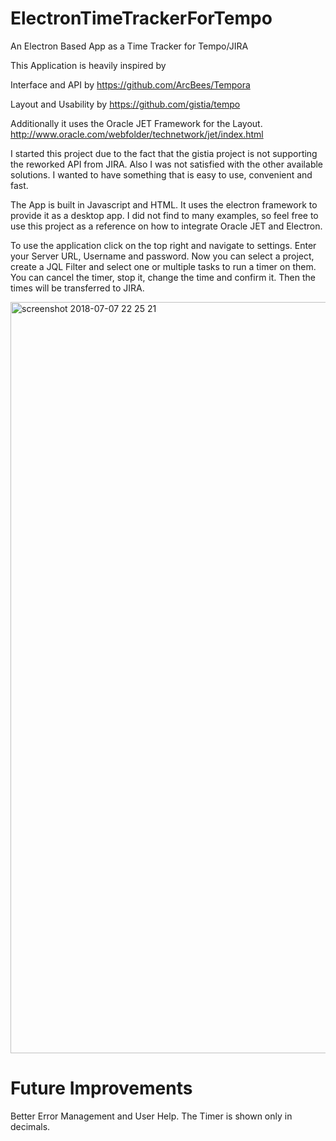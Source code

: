 # ElectronTimeTrackerForTempo
An Electron Based App as a Time Tracker for Tempo/JIRA


This Application is heavily inspired by 

Interface and API by
https://github.com/ArcBees/Tempora

Layout and Usability by
https://github.com/gistia/tempo

Additionally it uses the Oracle JET Framework for the Layout.
http://www.oracle.com/webfolder/technetwork/jet/index.html


I started this project due to the fact that the gistia project is not supporting the reworked API from JIRA. Also I was not satisfied with the other available solutions. I wanted to have something that is easy to use, convenient and fast.

The App is built in Javascript and HTML. It uses the electron framework to provide it as a desktop app. I did not find to many examples, so feel free to use this project as a reference on how to integrate Oracle JET and Electron.

To use the application click on the top right and navigate to settings. Enter your Server URL, Username and password. Now you can select a project, create a JQL Filter and select one or multiple tasks to run a timer on them. You can cancel the timer, stop it, change the time and confirm it. Then the times will be transferred to JIRA.

<img width="1202" alt="screenshot 2018-07-07 22 25 21" src="https://user-images.githubusercontent.com/2444534/42414411-3da70484-8235-11e8-9bd9-dad707c4dc80.png">



# Future Improvements
Better Error Management and User Help.
The Timer is shown only in decimals.
